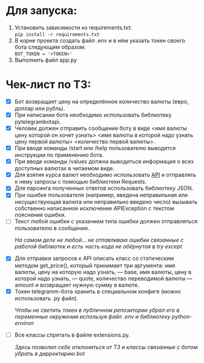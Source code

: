 # Для запуска:
1. Установить зависимости из requirements.txt:<br/>
```pip install -r requirements.txt```
2. В корне проекта создать файл .env и в нём указать токен своего бота следующим образом:<br/>
```BOT_TOKEN = '<TOKEN>'```
3. Выполнить файл app.py

# Чек-лист по ТЗ:
- [X] Бот возвращает цену на определённое количество валюты (евро, доллар или рубль).
- [x] При написании бота необходимо использовать библиотеку pytelegrambotapi.
- [x] Человек должен отправить сообщение боту в виде <имя валюты цену которой он хочет узнать> <имя валюты в которой надо узнать цену первой валюты> <количество первой валюты>.
- [x] При вводе команды /start или /help пользователю выводятся инструкции по применению бота.
- [x] При вводе команды /values должна выводиться информация о всех доступных валютах в читаемом виде.
- [x] Для взятия курса валют необходимо использовать [API](https://www.cryptocompare.com/ "API") и отправлять к нему запросы с помощью библиотеки Requests.
- [x] Для парсинга полученных ответов использовать библиотеку JSON.
- [x] При ошибке пользователя (например, введена неправильная или несуществующая валюта или неправильно введено число) вызывать собственно написанное исключение APIException с текстом пояснения ошибки.
- [ ] Текст любой ошибки с указанием типа ошибки должен отправляться пользователю в сообщения.<p>*На самом деле не любой... не отлавливаю ошибки связанные с работой библиотек и есть часть кода не обёрнутая в try except*</p>
- [x] Для отправки запросов к API описать класс со статическим методом get_price(), который принимает три аргумента: имя валюты, цену на которую надо узнать, — base, имя валюты, цену в которой надо узнать, — quote, количество переводимой валюты — amount и возвращает нужную сумму в валюте.
- [x] Токен telegramm-бота хранить в специальном конфиге (можно использовать .py файл).<p>*Чтобы не светить токен в публичном репозитории убрал его в переменные окружения используя файл .env и библиотеку python-environ*</p>
- [ ] Все классы спрятать в файле extensions.py.<p>*Здесь позволил себе отклониться от ТЗ и классы связанные с ботом убрать в дирректирию bot*</p>

